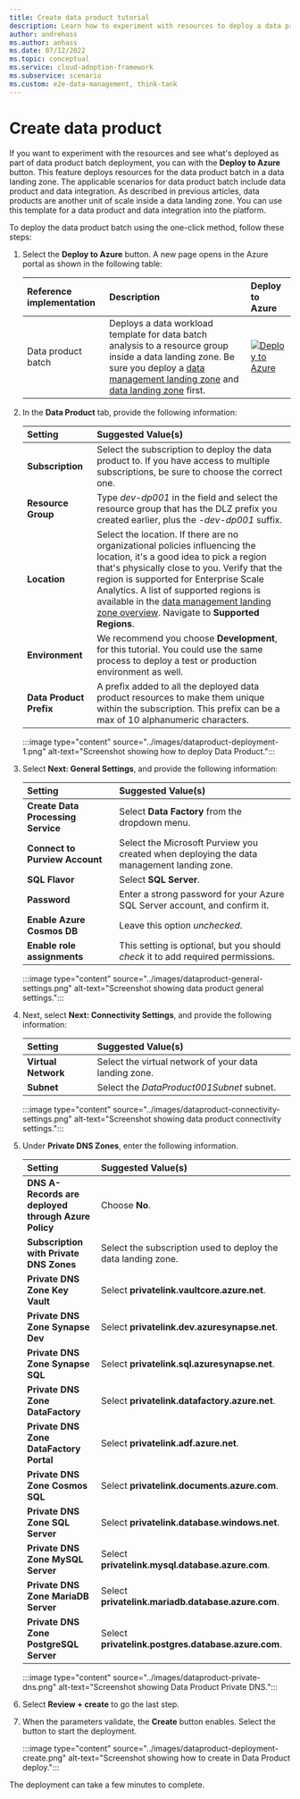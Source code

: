 ```yaml
---
title: Create data product tutorial
description: Learn how to experiment with resources to deploy a data product batch using the one-click method in a data landing zone.
author: andrehass
ms.author: anhass
ms.date: 07/12/2022
ms.topic: conceptual
ms.service: cloud-adoption-framework
ms.subservice: scenario
ms.custom: e2e-data-management, think-tank
---
```

# Create data product

 If you want to experiment with the resources and see what's deployed as part of data product batch deployment, you can with the **Deploy to Azure** button. This feature deploys resources for the data product batch in a data landing zone. The applicable scenarios for data product batch include data product and data integration. As described in previous articles, data products are another unit of scale inside a data landing zone. You can use this template for a data product and data integration into the platform.

To deploy the data product batch using the one-click method, follow these steps:

1. Select the **Deploy to Azure** button. A new page opens in the Azure portal as shown in the following table:

      | Reference implementation   | Description | Deploy to Azure |
      |:---------------------------|:------------|:----------------|
      | Data product batch     | Deploys a data workload template for data batch analysis to a resource group inside a data landing zone. Be sure you deploy a [data management landing zone](https://github.com/Azure/data-management-zone) and [data landing zone](https://github.com/Azure/data-landing-zone) first. |[![Deploy to Azure](https://aka.ms/deploytoazurebutton)](https://portal.azure.com/#blade/Microsoft_Azure_CreateUIDef/CustomDeploymentBlade/uri/https%3A%2F%2Fraw.githubusercontent.com%2FAzure%2Fdata-product-batch%2Fmain%2Finfra%2Fmain.json/uiFormDefinitionUri/https%3A%2F%2Fraw.githubusercontent.com%2FAzure%2Fdata-product-batch%2Fmain%2Fdocs%2Freference%2Fportal.dataProduct.json) |

1. In the **Data Product** tab, provide the following information:

      | Setting| Suggested Value(s)  |
      |:-------|:--------------------|
      | **Subscription** | Select the subscription to deploy the data product to. If you have access to multiple subscriptions, be sure to choose the correct one. |
      | **Resource Group** | Type *dev-dp001* in the field and select the resource group that has the DLZ prefix you created earlier, plus the *-dev-dp001* suffix. |  
      | **Location**| Select the location. If there are no organizational policies influencing the location, it's a good idea to pick a region that's physically close to you. Verify that the region is supported for Enterprise Scale Analytics. A list of supported regions is available in the [data management landing zone overview](/lab1/0_data_management_landing_zone_overview/). Navigate to **Supported Regions**. |
      | **Environment** | We recommend you choose **Development**, for this tutorial. You could use the same process to deploy a test or production environment as well. |
      | **Data Product Prefix** | A prefix added to all the deployed data product resources to make them unique within the subscription. This prefix can be a max of 10 alphanumeric characters. |

      :::image type="content" source="../images/dataproduct-deployment-1.png" alt-text="Screenshot showing how to deploy Data Product.":::

1. Select **Next: General Settings**, and provide the following information:

      | Setting| Suggested Value(s)  |
      |:-------|:--------------------|
      | **Create Data Processing Service** | Select **Data Factory** from the dropdown menu. |
      | **Connect to Purview Account** | Select the Microsoft Purview you created when deploying the data management landing zone. |
      | **SQL Flavor** | Select **SQL Server**. |
      | **Password** | Enter a strong password for your Azure SQL Server account, and confirm it. |
      | **Enable Azure Cosmos DB** | Leave this option *unchecked*. |
      | **Enable role assignments** | This setting is optional, but you should *check* it to add required permissions. |

      :::image type="content" source="../images/dataproduct-general-settings.png" alt-text="Screenshot showing data product general settings.":::

1. Next, select **Next: Connectivity Settings**, and provide the following information:

      | Setting| Suggested Value(s)  |
      |:-------|:--------------------|
      | **Virtual Network** | Select the virtual network of your data landing zone. |
      | **Subnet** | Select the *DataProduct001Subnet* subnet. |

      :::image type="content" source="../images/dataproduct-connectivity-settings.png" alt-text="Screenshot showing data product connectivity settings.":::

1. Under **Private DNS Zones**, enter the following information.

      | Setting| Suggested Value(s)  |
      |:-------|:--------------------|
      | **DNS A-Records are deployed through Azure Policy** | Choose **No**. |
      | **Subscription with Private DNS Zones** | Select the subscription used to deploy the data landing zone. |
      | **Private DNS Zone Key Vault** | Select **privatelink.vaultcore.azure.net**. |
      | **Private DNS Zone Synapse Dev** | Select **privatelink.dev.azuresynapse.net**. |
      | **Private DNS Zone Synapse SQL** | Select **privatelink.sql.azuresynapse.net**. |
      | **Private DNS Zone DataFactory** | Select **privatelink.datafactory.azure.net**. |
      | **Private DNS Zone DataFactory Portal** | Select **privatelink.adf.azure.net**. |
      | **Private DNS Zone Cosmos SQL**  | Select **privatelink.documents.azure.com**. |
      | **Private DNS Zone SQL Server** | Select **privatelink.database.windows.net**. |
      | **Private DNS Zone MySQL Server** | Select **privatelink.mysql.database.azure.com**. |
      | **Private DNS Zone MariaDB Server** | Select **privatelink.mariadb.database.azure.com**. |
      | **Private DNS Zone PostgreSQL Server** | Select **privatelink.postgres.database.azure.com**. |

      :::image type="content" source="../images/dataproduct-private-dns.png" alt-text="Screenshot showing Data Product Private DNS.":::

1. Select **Review + create** to go the last step.

1. When the parameters validate, the **Create** button enables. Select the button to start the deployment.

   :::image type="content" source="../images/dataproduct-deployment-create.png" alt-text="Screenshot showing how to create in Data Product deploy.":::

The deployment can take a few minutes to complete.
